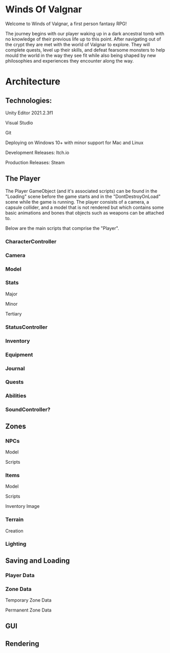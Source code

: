 # Winds Of Valgnar
Welcome to Winds of Valgnar, a first person fantasy RPG!

The journey begins with our player waking up in a dark ancestral tomb with no knowledge of their previous life up to this point. 
After navigating out of the crypt they are met with the world of Valgnar to explore. They will complete quests, level up their skills, and defeat fearsome monsters
to help mould the world in the way they see fit while also being shaped by new philosophies and experiences they encounter along the way. 

	
# Architecture

## Technologies:

Unity Editor 2021.2.3f1

Visual Studio

Git

Deploying on Windows 10+ with minor support for Mac and Linux

Development Releases: Itch.io

Production Releases: Steam
		
## The Player

The Player GameObject (and it's associated scripts) can be found in the "Loading" scene before 
the game starts and in the "DontDestroyOnLoad" scene while the game is running.
The player consists of a camera, a capsule collider, and a model that is not rendered but which 
contains some basic animations and bones that objects such as weapons can be attached to.

Below are the main scripts that comprise the "Player".

### CharacterController

### Camera

### Model

### Stats

Major

Minor

Tertiary

### StatusController

### Inventory

### Equipment

### Journal

### Quests

### Abilities

### SoundController?


		
## Zones

### NPCs
Model

Scripts

### Items

Model

Scripts

Inventory Image

### Terrain

Creation

### Lighting


## Saving and Loading

### Player Data

### Zone Data

Temporary Zone Data

Permanent Zone Data


## GUI


## Rendering
